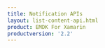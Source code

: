 ```yaml
---
title: Notification APIs
layout: list-content-api.html
product: EMDK For Xamarin
productversion: '2.2'
---
```


















